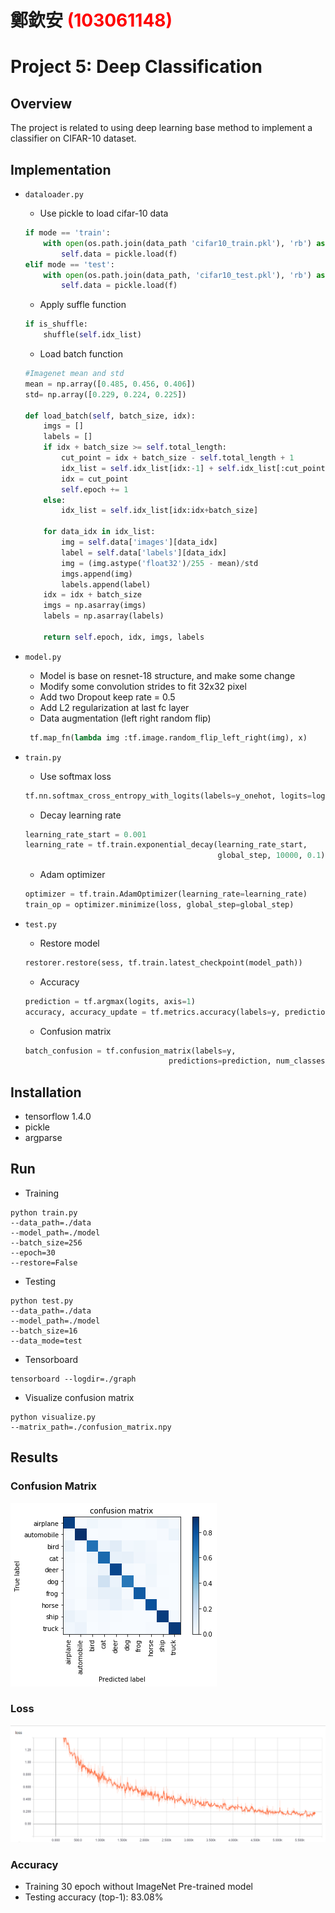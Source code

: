 # 鄭欽安 <span style="color:red">(103061148)</span>

# Project 5: Deep Classification

## Overview
The project is related to using deep learning base method to implement a classifier on CIFAR-10 dataset.

## Implementation
* `dataloader.py`
    * Use pickle to load cifar-10 data

    ```python
    if mode == 'train':
        with open(os.path.join(data_path 'cifar10_train.pkl'), 'rb') as f:
            self.data = pickle.load(f)
    elif mode == 'test':
        with open(os.path.join(data_path, 'cifar10_test.pkl'), 'rb') as f:
            self.data = pickle.load(f)
    ```
    * Apply suffle function 
    ```python
    if is_shuffle:
        shuffle(self.idx_list)
    ```
    * Load batch function
    ```python
    #Imagenet mean and std
    mean = np.array([0.485, 0.456, 0.406])
    std= np.array([0.229, 0.224, 0.225])

    def load_batch(self, batch_size, idx):
        imgs = []
        labels = []
        if idx + batch_size >= self.total_length:
            cut_point = idx + batch_size - self.total_length + 1
            idx_list = self.idx_list[idx:-1] + self.idx_list[:cut_point]
            idx = cut_point
            self.epoch += 1
        else:
            idx_list = self.idx_list[idx:idx+batch_size]

        for data_idx in idx_list:
            img = self.data['images'][data_idx]
            label = self.data['labels'][data_idx]
            img = (img.astype('float32')/255 - mean)/std
            imgs.append(img)
            labels.append(label)
        idx = idx + batch_size
        imgs = np.asarray(imgs)
        labels = np.asarray(labels)

        return self.epoch, idx, imgs, labels    
    ```
    
* `model.py`
    * Model is base on resnet-18 structure, and make some change
    * Modify some convolution strides to fit 32x32 pixel
    * Add two Dropout keep rate = 0.5
    * Add L2 regularization at last fc layer
    * Data augmentation (left right random flip)
    ```python
     tf.map_fn(lambda img :tf.image.random_flip_left_right(img), x)
    ```
* `train.py`
    * Use softmax loss
    ```python
    tf.nn.softmax_cross_entropy_with_logits(labels=y_onehot, logits=logits)
    ```
    * Decay learning rate
    ```python
    learning_rate_start = 0.001
    learning_rate = tf.train.exponential_decay(learning_rate_start,
                                               global_step, 10000, 0.1)
    ```
    * Adam optimizer
    ```python
    optimizer = tf.train.AdamOptimizer(learning_rate=learning_rate)
	train_op = optimizer.minimize(loss, global_step=global_step)
    ```
    
* `test.py`
    * Restore model
    ```python
    restorer.restore(sess, tf.train.latest_checkpoint(model_path))
    ```
    * Accuracy 
    ```python
    prediction = tf.argmax(logits, axis=1)
	accuracy, accuracy_update = tf.metrics.accuracy(labels=y, predictions=prediction)
    ```
    * Confusion matrix
    ```python
    batch_confusion = tf.confusion_matrix(labels=y, 
                                    predictions=prediction, num_classes=10)
    ```

## Installation
* tensorflow 1.4.0
* pickle
* argparse

## Run
* Training
```
python train.py 
--data_path=./data
--model_path=./model
--batch_size=256
--epoch=30
--restore=False
```
* Testing
```
python test.py 
--data_path=./data
--model_path=./model
--batch_size=16
--data_mode=test
```
* Tensorboard
```
tensorboard --logdir=./graph
```
* Visualize confusion matrix
```
python visualize.py
--matrix_path=./confusion_matrix.npy
```


## Results

### Confusion Matrix  

<img src='./confusion_matrix.png'>
  
### Loss
  
<img src='./loss.png'>
  
### Accuracy
* Training 30 epoch without ImageNet Pre-trained model
* Testing accuracy (top-1): 83.08%  
